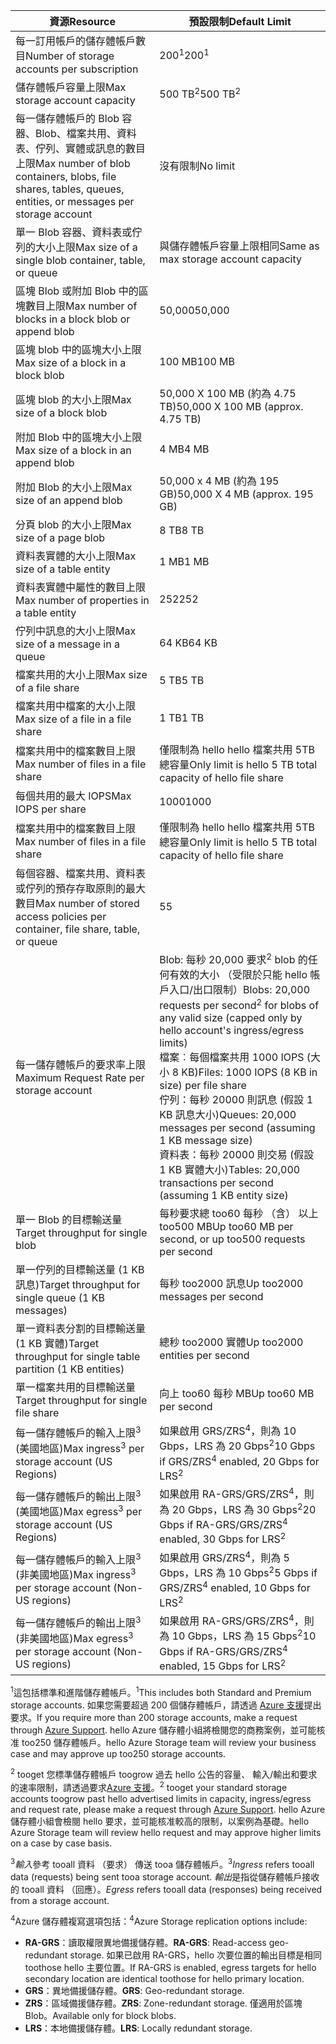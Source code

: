 | <span data-ttu-id="b5e8a-101">資源</span><span class="sxs-lookup"><span data-stu-id="b5e8a-101">Resource</span></span> | <span data-ttu-id="b5e8a-102">預設限制</span><span class="sxs-lookup"><span data-stu-id="b5e8a-102">Default Limit</span></span> |
| --- | --- |
| <span data-ttu-id="b5e8a-103">每一訂用帳戶的儲存體帳戶數目</span><span class="sxs-lookup"><span data-stu-id="b5e8a-103">Number of storage accounts per subscription</span></span> |<span data-ttu-id="b5e8a-104">200<sup>1</sup></span><span class="sxs-lookup"><span data-stu-id="b5e8a-104">200<sup>1</sup></span></span> |
| <span data-ttu-id="b5e8a-105">儲存體帳戶容量上限</span><span class="sxs-lookup"><span data-stu-id="b5e8a-105">Max storage account capacity</span></span> |<span data-ttu-id="b5e8a-106">500 TB<sup>2</sup></span><span class="sxs-lookup"><span data-stu-id="b5e8a-106">500 TB<sup>2</sup></span></span> |
| <span data-ttu-id="b5e8a-107">每一儲存體帳戶的 Blob 容器、Blob、檔案共用、資料表、佇列、實體或訊息的數目上限</span><span class="sxs-lookup"><span data-stu-id="b5e8a-107">Max number of blob containers, blobs, file shares, tables, queues, entities, or messages per storage account</span></span> |<span data-ttu-id="b5e8a-108">沒有限制</span><span class="sxs-lookup"><span data-stu-id="b5e8a-108">No limit</span></span> |
| <span data-ttu-id="b5e8a-109">單一 Blob 容器、資料表或佇列的大小上限</span><span class="sxs-lookup"><span data-stu-id="b5e8a-109">Max size of a single blob container, table, or queue</span></span> |<span data-ttu-id="b5e8a-110">與儲存體帳戶容量上限相同</span><span class="sxs-lookup"><span data-stu-id="b5e8a-110">Same as max storage account capacity</span></span> |
| <span data-ttu-id="b5e8a-111">區塊 Blob 或附加 Blob 中的區塊數目上限</span><span class="sxs-lookup"><span data-stu-id="b5e8a-111">Max number of blocks in a block blob or append blob</span></span> |<span data-ttu-id="b5e8a-112">50,000</span><span class="sxs-lookup"><span data-stu-id="b5e8a-112">50,000</span></span> |
| <span data-ttu-id="b5e8a-113">區塊 blob 中的區塊大小上限</span><span class="sxs-lookup"><span data-stu-id="b5e8a-113">Max size of a block in a block blob</span></span> |<span data-ttu-id="b5e8a-114">100 MB</span><span class="sxs-lookup"><span data-stu-id="b5e8a-114">100 MB</span></span> |
| <span data-ttu-id="b5e8a-115">區塊 blob 的大小上限</span><span class="sxs-lookup"><span data-stu-id="b5e8a-115">Max size of a block blob</span></span> |<span data-ttu-id="b5e8a-116">50,000 X 100 MB (約為 4.75 TB)</span><span class="sxs-lookup"><span data-stu-id="b5e8a-116">50,000 X 100 MB (approx. 4.75 TB)</span></span> |
| <span data-ttu-id="b5e8a-117">附加 Blob 中的區塊大小上限</span><span class="sxs-lookup"><span data-stu-id="b5e8a-117">Max size of a block in an append blob</span></span> |<span data-ttu-id="b5e8a-118">4 MB</span><span class="sxs-lookup"><span data-stu-id="b5e8a-118">4 MB</span></span> |
| <span data-ttu-id="b5e8a-119">附加 Blob 的大小上限</span><span class="sxs-lookup"><span data-stu-id="b5e8a-119">Max size of an append blob</span></span> |<span data-ttu-id="b5e8a-120">50,000 x 4 MB (約為 195 GB)</span><span class="sxs-lookup"><span data-stu-id="b5e8a-120">50,000 X 4 MB (approx. 195 GB)</span></span> |
| <span data-ttu-id="b5e8a-121">分頁 blob 的大小上限</span><span class="sxs-lookup"><span data-stu-id="b5e8a-121">Max size of a page blob</span></span> |<span data-ttu-id="b5e8a-122">8 TB</span><span class="sxs-lookup"><span data-stu-id="b5e8a-122">8 TB</span></span> |
| <span data-ttu-id="b5e8a-123">資料表實體的大小上限</span><span class="sxs-lookup"><span data-stu-id="b5e8a-123">Max size of a table entity</span></span> |<span data-ttu-id="b5e8a-124">1 MB</span><span class="sxs-lookup"><span data-stu-id="b5e8a-124">1 MB</span></span> |
| <span data-ttu-id="b5e8a-125">資料表實體中屬性的數目上限</span><span class="sxs-lookup"><span data-stu-id="b5e8a-125">Max number of properties in a table entity</span></span> |<span data-ttu-id="b5e8a-126">252</span><span class="sxs-lookup"><span data-stu-id="b5e8a-126">252</span></span> |
| <span data-ttu-id="b5e8a-127">佇列中訊息的大小上限</span><span class="sxs-lookup"><span data-stu-id="b5e8a-127">Max size of a message in a queue</span></span> |<span data-ttu-id="b5e8a-128">64 KB</span><span class="sxs-lookup"><span data-stu-id="b5e8a-128">64 KB</span></span> |
| <span data-ttu-id="b5e8a-129">檔案共用的大小上限</span><span class="sxs-lookup"><span data-stu-id="b5e8a-129">Max size of a file share</span></span> |<span data-ttu-id="b5e8a-130">5 TB</span><span class="sxs-lookup"><span data-stu-id="b5e8a-130">5 TB</span></span> |
| <span data-ttu-id="b5e8a-131">檔案共用中檔案的大小上限</span><span class="sxs-lookup"><span data-stu-id="b5e8a-131">Max size of a file in a file share</span></span> |<span data-ttu-id="b5e8a-132">1 TB</span><span class="sxs-lookup"><span data-stu-id="b5e8a-132">1 TB</span></span> |
| <span data-ttu-id="b5e8a-133">檔案共用中的檔案數目上限</span><span class="sxs-lookup"><span data-stu-id="b5e8a-133">Max number of files in a file share</span></span> |<span data-ttu-id="b5e8a-134">僅限制為 hello hello 檔案共用 5TB 總容量</span><span class="sxs-lookup"><span data-stu-id="b5e8a-134">Only limit is hello 5 TB total capacity of hello file share</span></span> |
| <span data-ttu-id="b5e8a-135">每個共用的最大 IOPS</span><span class="sxs-lookup"><span data-stu-id="b5e8a-135">Max IOPS per share</span></span> |<span data-ttu-id="b5e8a-136">1000</span><span class="sxs-lookup"><span data-stu-id="b5e8a-136">1000</span></span> |
| <span data-ttu-id="b5e8a-137">檔案共用中的檔案數目上限</span><span class="sxs-lookup"><span data-stu-id="b5e8a-137">Max number of files in a file share</span></span> |<span data-ttu-id="b5e8a-138">僅限制為 hello hello 檔案共用 5TB 總容量</span><span class="sxs-lookup"><span data-stu-id="b5e8a-138">Only limit is hello 5 TB total capacity of hello file share</span></span> |
| <span data-ttu-id="b5e8a-139">每個容器、檔案共用、資料表或佇列的預存存取原則的最大數目</span><span class="sxs-lookup"><span data-stu-id="b5e8a-139">Max number of stored access policies per container, file share, table, or queue</span></span> |<span data-ttu-id="b5e8a-140">5</span><span class="sxs-lookup"><span data-stu-id="b5e8a-140">5</span></span> |
| <span data-ttu-id="b5e8a-141">每一儲存體帳戶的要求率上限</span><span class="sxs-lookup"><span data-stu-id="b5e8a-141">Maximum Request Rate per storage account</span></span> |<span data-ttu-id="b5e8a-142">Blob: 每秒 20,000 要求<sup>2</sup> blob 的任何有效的大小 （受限於只能 hello 帳戶入口/出口限制）</span><span class="sxs-lookup"><span data-stu-id="b5e8a-142">Blobs: 20,000 requests per second<sup>2</sup> for blobs of any valid size (capped only by hello account's ingress/egress limits)</span></span> <br /><span data-ttu-id="b5e8a-143">檔案︰每個檔案共用 1000 IOPS (大小 8 KB)</span><span class="sxs-lookup"><span data-stu-id="b5e8a-143">Files: 1000 IOPS (8 KB in size) per file share</span></span> <br /><span data-ttu-id="b5e8a-144">佇列：每秒 20000 則訊息 (假設 1 KB 訊息大小)</span><span class="sxs-lookup"><span data-stu-id="b5e8a-144">Queues: 20,000 messages per second (assuming 1 KB message size)</span></span><br /><span data-ttu-id="b5e8a-145">資料表：每秒 20000 則交易 (假設 1 KB 實體大小)</span><span class="sxs-lookup"><span data-stu-id="b5e8a-145">Tables: 20,000 transactions per second (assuming 1 KB entity size)</span></span> |
| <span data-ttu-id="b5e8a-146">單一 Blob 的目標輸送量</span><span class="sxs-lookup"><span data-stu-id="b5e8a-146">Target throughput for single blob</span></span> |<span data-ttu-id="b5e8a-147">每秒要求總 too60 每秒 （含） 以上 too500 MB</span><span class="sxs-lookup"><span data-stu-id="b5e8a-147">Up too60 MB per second, or up too500 requests per second</span></span> |
| <span data-ttu-id="b5e8a-148">單一佇列的目標輸送量 (1 KB 訊息)</span><span class="sxs-lookup"><span data-stu-id="b5e8a-148">Target throughput for single queue (1 KB messages)</span></span> |<span data-ttu-id="b5e8a-149">每秒 too2000 訊息</span><span class="sxs-lookup"><span data-stu-id="b5e8a-149">Up too2000 messages per second</span></span> |
| <span data-ttu-id="b5e8a-150">單一資料表分割的目標輸送量 (1 KB 實體)</span><span class="sxs-lookup"><span data-stu-id="b5e8a-150">Target throughput for single table partition (1 KB entities)</span></span> |<span data-ttu-id="b5e8a-151">總秒 too2000 實體</span><span class="sxs-lookup"><span data-stu-id="b5e8a-151">Up too2000 entities per second</span></span> |
| <span data-ttu-id="b5e8a-152">單一檔案共用的目標輸送量</span><span class="sxs-lookup"><span data-stu-id="b5e8a-152">Target throughput for single file share</span></span> |<span data-ttu-id="b5e8a-153">向上 too60 每秒 MB</span><span class="sxs-lookup"><span data-stu-id="b5e8a-153">Up too60 MB per second</span></span> |
| <span data-ttu-id="b5e8a-154">每一儲存體帳戶的輸入上限<sup>3</sup> (美國地區)</span><span class="sxs-lookup"><span data-stu-id="b5e8a-154">Max ingress<sup>3</sup> per storage account (US Regions)</span></span> |<span data-ttu-id="b5e8a-155">如果啟用 GRS/ZRS<sup>4</sup>，則為 10 Gbps，LRS 為 20 Gbps<sup>2</sup></span><span class="sxs-lookup"><span data-stu-id="b5e8a-155">10 Gbps if GRS/ZRS<sup>4</sup> enabled, 20 Gbps for LRS<sup>2</sup></span></span> |
| <span data-ttu-id="b5e8a-156">每一儲存體帳戶的輸出上限<sup>3</sup> (美國地區)</span><span class="sxs-lookup"><span data-stu-id="b5e8a-156">Max egress<sup>3</sup> per storage account (US Regions)</span></span> |<span data-ttu-id="b5e8a-157">如果啟用 RA-GRS/GRS/ZRS<sup>4</sup>，則為 20 Gbps，LRS 為 30 Gbps<sup>2</sup></span><span class="sxs-lookup"><span data-stu-id="b5e8a-157">20 Gbps if RA-GRS/GRS/ZRS<sup>4</sup> enabled, 30 Gbps for LRS<sup>2</sup></span></span> |
| <span data-ttu-id="b5e8a-158">每一儲存體帳戶的輸入上限<sup>3</sup> (非美國地區)</span><span class="sxs-lookup"><span data-stu-id="b5e8a-158">Max ingress<sup>3</sup> per storage account (Non-US regions)</span></span> |<span data-ttu-id="b5e8a-159">如果啟用 GRS/ZRS<sup>4</sup>，則為 5 Gbps，LRS 為 10 Gbps<sup>2</sup></span><span class="sxs-lookup"><span data-stu-id="b5e8a-159">5 Gbps if GRS/ZRS<sup>4</sup> enabled, 10 Gbps for LRS<sup>2</sup></span></span> |
| <span data-ttu-id="b5e8a-160">每一儲存體帳戶的輸出上限<sup>3</sup> (非美國地區)</span><span class="sxs-lookup"><span data-stu-id="b5e8a-160">Max egress<sup>3</sup> per storage account (Non-US regions)</span></span> |<span data-ttu-id="b5e8a-161">如果啟用 RA-GRS/GRS/ZRS<sup>4</sup>，則為 10 Gbps，LRS 為 15 Gbps<sup>2</sup></span><span class="sxs-lookup"><span data-stu-id="b5e8a-161">10 Gbps if RA-GRS/GRS/ZRS<sup>4</sup> enabled, 15 Gbps for LRS<sup>2</sup></span></span> |

<span data-ttu-id="b5e8a-162"><sup>1</sup>這包括標準和進階儲存體帳戶。</span><span class="sxs-lookup"><span data-stu-id="b5e8a-162"><sup>1</sup>This includes both Standard and Premium storage accounts.</span></span> <span data-ttu-id="b5e8a-163">如果您需要超過 200 個儲存體帳戶，請透過 [Azure 支援](https://azure.microsoft.com/support/faq/)提出要求。</span><span class="sxs-lookup"><span data-stu-id="b5e8a-163">If you require more than 200 storage accounts, make a request through [Azure Support](https://azure.microsoft.com/support/faq/).</span></span> <span data-ttu-id="b5e8a-164">hello Azure 儲存體小組將檢閱您的商務案例，並可能核准 too250 儲存體帳戶。</span><span class="sxs-lookup"><span data-stu-id="b5e8a-164">hello Azure Storage team will review your business case and may approve up too250 storage accounts.</span></span> 

<span data-ttu-id="b5e8a-165"><sup>2</sup> tooget 您標準儲存體帳戶 toogrow 過去 hello 公告的容量、 輸入/輸出和要求的速率限制，請透過要求[Azure 支援](https://azure.microsoft.com/support/faq/)。</span><span class="sxs-lookup"><span data-stu-id="b5e8a-165"><sup>2</sup> tooget your standard storage accounts toogrow past hello advertised limits in capacity, ingress/egress and request rate, please make a request through [Azure Support](https://azure.microsoft.com/support/faq/).</span></span> <span data-ttu-id="b5e8a-166">hello Azure 儲存體小組會檢閱 hello 要求，並可能核准較高的限制，以案例為基礎。</span><span class="sxs-lookup"><span data-stu-id="b5e8a-166">hello Azure Storage team will review hello request and may approve higher limits on a case by case basis.</span></span>

<span data-ttu-id="b5e8a-167"><sup>3</sup>*輸入*參考 tooall 資料 （要求） 傳送 tooa 儲存體帳戶。</span><span class="sxs-lookup"><span data-stu-id="b5e8a-167"><sup>3</sup>*Ingress* refers tooall data (requests) being sent tooa storage account.</span></span> <span data-ttu-id="b5e8a-168">*輸出*是指從儲存體帳戶接收的 tooall 資料 （回應）。</span><span class="sxs-lookup"><span data-stu-id="b5e8a-168">*Egress* refers tooall data (responses) being received from a storage account.</span></span>  

<span data-ttu-id="b5e8a-169"><sup>4</sup>Azure 儲存體複寫選項包括：</span><span class="sxs-lookup"><span data-stu-id="b5e8a-169"><sup>4</sup>Azure Storage replication options include:</span></span>
* <span data-ttu-id="b5e8a-170">**RA-GRS**：讀取權限異地備援儲存體。</span><span class="sxs-lookup"><span data-stu-id="b5e8a-170">**RA-GRS**: Read-access geo-redundant storage.</span></span> <span data-ttu-id="b5e8a-171">如果已啟用 RA-GRS，hello 次要位置的輸出目標是相同 toothose hello 主要位置。</span><span class="sxs-lookup"><span data-stu-id="b5e8a-171">If RA-GRS is enabled, egress targets for hello secondary location are identical toothose for hello primary location.</span></span>
* <span data-ttu-id="b5e8a-172">**GRS**：異地備援儲存體。</span><span class="sxs-lookup"><span data-stu-id="b5e8a-172">**GRS**:  Geo-redundant storage.</span></span> 
* <span data-ttu-id="b5e8a-173">**ZRS**：區域備援儲存體。</span><span class="sxs-lookup"><span data-stu-id="b5e8a-173">**ZRS**: Zone-redundant storage.</span></span> <span data-ttu-id="b5e8a-174">僅適用於區塊 Blob。</span><span class="sxs-lookup"><span data-stu-id="b5e8a-174">Available only for block blobs.</span></span> 
* <span data-ttu-id="b5e8a-175">**LRS**：本地備援儲存體。</span><span class="sxs-lookup"><span data-stu-id="b5e8a-175">**LRS**: Locally redundant storage.</span></span> 


